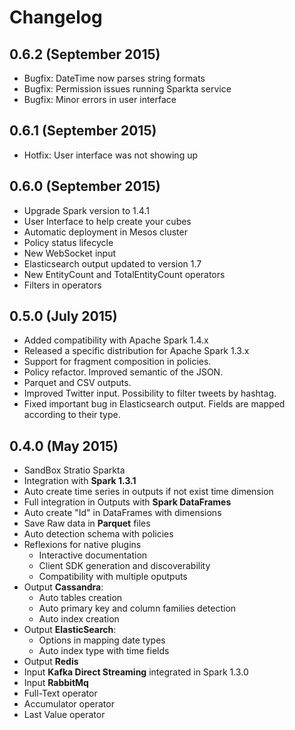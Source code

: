 # Changelog

## 0.6.2 (September 2015)

- Bugfix: DateTime now parses string formats
- Bugfix: Permission issues running Sparkta service
- Bugfix: Minor errors in user interface

## 0.6.1 (September 2015)

- Hotfix: User interface was not showing up

## 0.6.0 (September 2015)

- Upgrade Spark version to 1.4.1
- User Interface to help create your cubes
- Automatic deployment in Mesos cluster
- Policy status lifecycle
- New WebSocket input
- Elasticsearch output updated to version 1.7
- New EntityCount and TotalEntityCount operators
- Filters in operators

## 0.5.0 (July 2015)

- Added compatibility with Apache Spark 1.4.x
- Released a specific distribution for Apache Spark 1.3.x
- Support for fragment composition in policies.
- Policy refactor. Improved semantic of the JSON.
- Parquet and CSV outputs.
- Improved Twitter input. Possibility to filter tweets by hashtag.
- Fixed important bug in Elasticsearch output. Fields are mapped according to their type.

## 0.4.0 (May 2015)

- SandBox Stratio Sparkta
- Integration with **Spark 1.3.1**
- Auto create time series in outputs if not exist time dimension
- Full integration in Outputs with **Spark DataFrames**
- Auto create "Id" in DataFrames with dimensions
- Save Raw data in **Parquet** files
- Auto detection schema with policies
- Reflexions for native plugins
    - Interactive documentation
    - Client SDK generation and discoverability
    - Compatibility with multiple oputputs
- Output **Cassandra**:
   - Auto tables creation
   - Auto primary key and column families detection
   - Auto index creation
- Output **ElasticSearch**:
   - Options in mapping date types
   - Auto index type with time fields
- Output **Redis**
- Input **Kafka Direct Streaming** integrated in Spark 1.3.0
- Input **RabbitMq**
- Full-Text operator
- Accumulator operator
- Last Value operator







